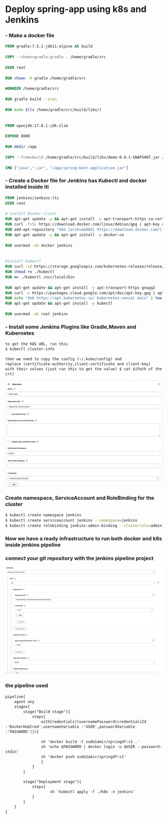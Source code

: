 # Deploy spring-app using k8s and Jenkins

### - Make a docker file
```Dockerfile
FROM gradle:7.5.1-jdk11-alpine AS build

COPY --chown=gradle:gradle . /home/gradle/src

USER root

RUN chown -R gradle /home/gradle/src

WORKDIR /home/gradle/src

RUN gradle build --scan

RUN echo $(ls /home/gradle/src/build/libs/)


FROM openjdk:17.0.1-jdk-slim

EXPOSE 8080

RUN mkdir /app

COPY --from=build /home/gradle/src/build/libs/demo-0.0.1-SNAPSHOT.jar /app/spring-boot-application.jar

CMD ["java","-jar", "/app/spring-boot-application.jar"]
```

### - Create a Docker file for Jenkins has Kubectl and docker installed inside iti
```Dockerfile
FROM jenkins/jenkins:lts
USER root

# install Docker client
RUN apt-get update -y && apt-get install -y apt-transport-https ca-certificates curl software-properties-common gnupg2
RUN curl -fsSL https://download.docker.com/linux/debian/gpg | apt-key add -
RUN add-apt-repository "deb [arch=amd64] https://download.docker.com/linux/debian $(lsb_release -cs) stable"
RUN apt-get update -y && apt-get install -y docker-ce

RUN usermod -aG docker jenkins


#install Kubectl
RUN curl -LO https://storage.googleapis.com/kubernetes-release/release/$(curl -s https://storage.googleapis.com/kubernetes-release/release/stable.txt)/bin/linux/amd64/kubectl
RUN chmod +x ./kubectl
RUN mv ./kubectl /usr/local/bin

RUN apt-get update && apt-get install -y apt-transport-https gnupg2 
RUN curl -s https://packages.cloud.google.com/apt/doc/apt-key.gpg | apt-key add - 
RUN echo "deb https://apt.kubernetes.io/ kubernetes-xenial main" | tee -a /etc/apt/sources.list.d/kubernetes.list 
RUN apt-get update && apt-get install -y kubectl

RUN usermod -aG root jenkins

```

### - Install some Jenkins Plugins like Gradle,Maven and Kubernetes
``` 
to get the K8S URL, run this
$ kubectl cluster-info

then we need to copy the config (~/.kube/config) and 
replace (certificate-authority,client-certificate and client-key) 
with their values (just run this to get the value) $ cat $(Path of the crt)
```

![alt text](./k8s.png)

### Create namespace, ServiceAccount and RoleBinding for the cluster
```bash
$ kubectl create namespace jenkins
$ kubectl create serviceaccount jenkins --namespace=jenkins
$ kubectl create rolebinding jenkins-admin-binding --clusterrole=admin --serviceaccount=jenkins:jenkins --namespace=jenkins
```
### Now we have a ready infrastructure to run both docker and k8s inside jenkins pipeline

### connect your git repository with the jenkins pipeline project
![alt text](./pipe1.png)

### the pipeline used
```Pipeline
pipeline{
    agent any
    stages{
        stage("Build stage"){
            steps{
                withCredentials([usernamePassword(credentialsId :'DockerHubCred',usernameVariable :'USER',passwordVariable :'PASSWORD')]){

                sh 'docker build -t sudo1amir/springdf:v1 .'
                sh 'echo $PASSWORD | docker login -u $USER --password-stdin'
                sh 'docker push sudo1amir/springdf:v1'
                }
            }
        }

        stage("Deployment stage"){
            steps{
                    sh 'kubectl apply -f ./k8s -n jenkins'
            }
        }
    }
}
```
